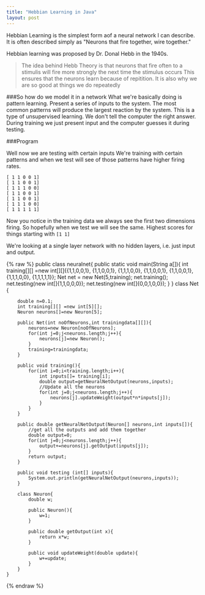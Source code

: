 ```yaml
---
title: "Hebbian Learning in Java"
layout: post
---
```


Hebbian Learning is the simplest form aof a neural network I can describe. It is often described simply as "Neurons that fire together, wire together."
  
 Hebbian learning was proposed by Dr. Donal Hebb in the 1940s. 
 
 >The idea behind Hebb Theory is that neurons that fire often to a stimulis will fire more strongly the next time the stimulus occurs
 This ensures that the neurons learn because of repitition. It is also why we are so good at things we do repeatedly


###So how do we model it in a network
 What we're basically doing is pattern learning. Present a series of inputs to the system. The most common patterns will produce the largest reaction by the system. This is a type of unsupervised learning. We don't tell the computer the right answer. During training we just present input and the computer guesses it during testing. 
 
 ###Program
 
 Well now we are testing with certain inputs
 We're training with certain patterns and when we test will see of those patterns have higher firing rates.
 
    [ 1 1 0 0 1]
    [ 1 1 0 0 1]
    [ 1 1 1 0 0]
    [ 1 1 0 0 1]
    [ 1 1 0 0 1]
    [ 1 1 1 0 0]
    [ 1 1 1 1 1]
    
 Now you notice in the training data we always see the first two dimensions firing. So hopefully when we test we will see the same.
 Highest scores for things starting with `[1 1]`
    
 We're looking at a single layer network with no hidden layers, i.e. just input and output.

{% raw  %}
	public class neuralnet{
		public static void main(String a[]){
			int training[][] =new int[][]{{1,1,0,0,1},
										  {1,1,0,0,1},
										  {1,1,1,0,0},
										  {1,1,0,0,1},
										  {1,1,0,0,1},
										  {1,1,1,0,0},
										  {1,1,1,1,1}};
			Net net = new Net(5,training);
			net.training();
			net.testing(new int[]{1,1,0,0,0});
			net.testing(new int[]{0,0,1,0,0});
		}
	}
    class Net {

		double n=0.1;
		int training[][] =new int[5][]; 
		Neuron neurons[]=new Neuron[5];
		
		public Net(int noOfNeurons,int trainingdata[][]){
			neurons=new Neuron[noOfNeurons];
			for(int j=0;j<neurons.length;j++){
				neurons[j]=new Neuron();
			}
			training=trainingdata;
		}
		
		public void training(){
			for(int i=0;i<training.length;i++){
				int inputs[]= training[i];
				double output=getNeuralNetOutput(neurons,inputs);	
				//Update all the neurons
				for(int j=0;j<neurons.length;j++){
					neurons[j].updateWeight(output*n*inputs[j]);
				}
			}
		}
		
		public double getNeuralNetOutput(Neuron[] neurons,int inputs[]){
			//get all the outputs and add them together		
			double output=0;
			for(int j=0;j<neurons.length;j++){
				output+=neurons[j].getOutput(inputs[j]);
			}
			return output;
		}
		
		public void testing (int[] inputs){
			System.out.println(getNeuralNetOutput(neurons,inputs));
		}
		
		class Neuron{
			double w;
			
			public Neuron(){
				w=1;
			}
			
			public double getOutput(int x){
				return x*w;
			}
			
			public void updateWeight(double update){
				w+=update;
			}
		}
	}
{% endraw  %}